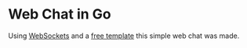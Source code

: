# Web Chat in Go

Using [WebSockets](https://github.com/gorilla/websocket) and a [free template](https://www.bootdey.com/snippets/view/chat-app) this simple web chat was made.
